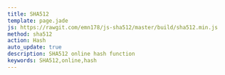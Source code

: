 ```yaml
---
title: SHA512
template: page.jade
js: https://rawgit.com/emn178/js-sha512/master/build/sha512.min.js
method: sha512
action: Hash
auto_update: true
description: SHA512 online hash function
keywords: SHA512,online,hash
---
```

